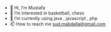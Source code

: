 - 👋 Hi, I’m Mustafa
- 👀 I’m interested in basketball, chess  
- 🌱 I’m currently using java , javascript , php 
- 📫 How to reach me sud.mabdalla@gmail.com

<!---
mobdalla/mobdalla is a ✨ special ✨ repository because its `README.md` (this file) appears on your GitHub profile.
You can click the Preview link to take a look at your changes.
--->
